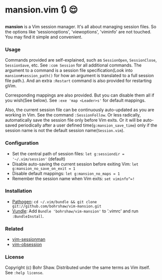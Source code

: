 # mansion.vim :arrows_clockwise: :relieved:
**mansion** is a Vim session manager. It's all about managing session files. So the options like 'sessionoptions', 'viewoptions', 'viminfo' are not touched. You may find it simple and convenient.

### Usage
Commands provided are self-explained, such as `SessionOpen`, `SessionClose`, `SessionSave`, etc. See `:com Session` for all additional commands. The argument to a command is a session file specification(Look into `mansion#session_path()` for how an argument is translated to a full session file path.). And an extra `:Restart` command is also provided for restarting gVim.

Corresponding mappings are also provided. But you can disable them all if you wish(See below). See `:exe 'map <Leader>s'` for default mappings.

Also, the current session file can be continuously auto-updated as you are working in Vim. See the command `:SessionFollow`. Or less radically, automatically save the session file only before Vim exits. Or it will be auto-saved periodically after a user defined time(`g:mansion_save_time`) only if the session name is not the default session name(`Session.vim`).

### Configuration
- Set the central path of session files: `let g:sessiondir = '~/.vim/session'` (default)
- Disable auto-saving the current session before exiting Vim: `let g:mansion_no_save_on_exit = 1`
- Disable default mappings: `let g:mansion_no_maps = 1`
- Remember the session name when Vim exits: `set viminfo^=!`

### Installation
- [Pathogen](https://github.com/tpope/vim-pathogen):
    `cd ~/.vim/bundle && git clone git://github.com/bohrshaw/vim-mansion.git`
- [Vundle](https://github.com/gmarik/vundle):
    Add `Bundle 'bohrshaw/vim-mansion'` to '.vimrc' and run `:BundleInstall`.

### Related
- [vim-sessionman](http://www.vim.org/scripts/script.php?script_id=2010)
- [vim-obsession](https://github.com/tpope/vim-obsession)

### License
Copyright (c) Bohr Shaw. Distributed under the same terms as Vim itself.
See `:help license`.

